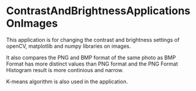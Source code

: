 # ContrastAndBrightnessApplicationsOnImages
This application is for changing the contrast and brightness settings of openCV, matplotlib and numpy libraries on images.

It also compares the PNG and BMP format of the same photo as BMP Format has more distinct values than PNG format and the PNG Format Histogram result is more continious and narrow.

K-means algorithm is also used in the application.
